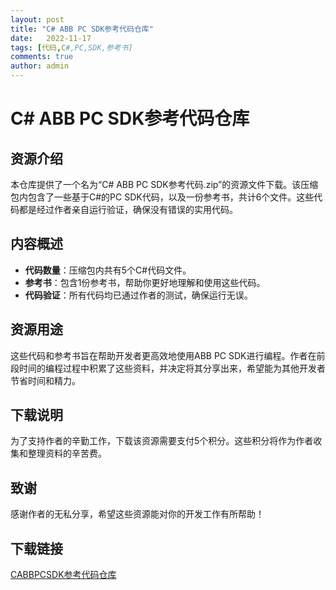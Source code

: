 ```yaml
---
layout: post
title: "C# ABB PC SDK参考代码仓库"
date:   2022-11-17
tags: [代码,C#,PC,SDK,参考书]
comments: true
author: admin
---
```

# C# ABB PC SDK参考代码仓库

## 资源介绍

本仓库提供了一个名为“C# ABB PC SDK参考代码.zip”的资源文件下载。该压缩包内包含了一些基于C#的PC SDK代码，以及一份参考书，共计6个文件。这些代码都是经过作者亲自运行验证，确保没有错误的实用代码。

## 内容概述

- **代码数量**：压缩包内共有5个C#代码文件。
- **参考书**：包含1份参考书，帮助你更好地理解和使用这些代码。
- **代码验证**：所有代码均已通过作者的测试，确保运行无误。

## 资源用途

这些代码和参考书旨在帮助开发者更高效地使用ABB PC SDK进行编程。作者在前段时间的编程过程中积累了这些资料，并决定将其分享出来，希望能为其他开发者节省时间和精力。

## 下载说明

为了支持作者的辛勤工作，下载该资源需要支付5个积分。这些积分将作为作者收集和整理资料的辛苦费。

## 致谢

感谢作者的无私分享，希望这些资源能对你的开发工作有所帮助！

## 下载链接

[CABBPCSDK参考代码仓库](https://pan.quark.cn/s/a5931f607620)